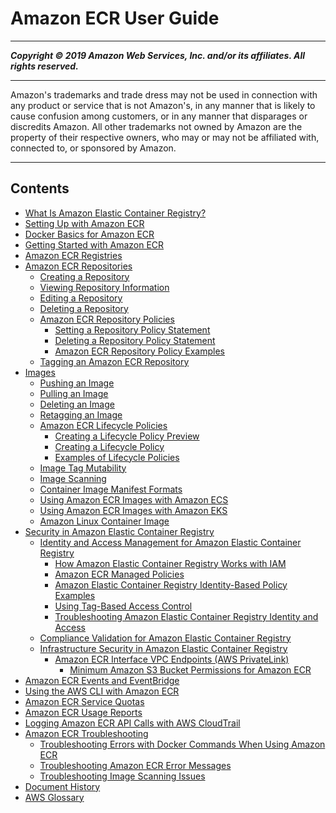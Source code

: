 # Amazon ECR User Guide

-----
*****Copyright &copy; 2019 Amazon Web Services, Inc. and/or its affiliates. All rights reserved.*****

-----
Amazon's trademarks and trade dress may not be used in 
     connection with any product or service that is not Amazon's, 
     in any manner that is likely to cause confusion among customers, 
     or in any manner that disparages or discredits Amazon. All other 
     trademarks not owned by Amazon are the property of their respective
     owners, who may or may not be affiliated with, connected to, or 
     sponsored by Amazon.

-----
## Contents
+ [What Is Amazon Elastic Container Registry?](what-is-ecr.md)
+ [Setting Up with Amazon ECR](get-set-up-for-amazon-ecr.md)
+ [Docker Basics for Amazon ECR](docker-basics.md)
+ [Getting Started with Amazon ECR](ECR_GetStarted.md)
+ [Amazon ECR Registries](registries.md)
+ [Amazon ECR Repositories](Repositories.md)
   + [Creating a Repository](repository-create.md)
   + [Viewing Repository Information](repository-info.md)
   + [Editing a Repository](repository-edit.md)
   + [Deleting a Repository](repository-delete.md)
   + [Amazon ECR Repository Policies](repository-policies.md)
      + [Setting a Repository Policy Statement](set-repository-policy.md)
      + [Deleting a Repository Policy Statement](delete-repository-policy.md)
      + [Amazon ECR Repository Policy Examples](repository-policy-examples.md)
   + [Tagging an Amazon ECR Repository](ecr-using-tags.md)
+ [Images](images.md)
   + [Pushing an Image](docker-push-ecr-image.md)
   + [Pulling an Image](docker-pull-ecr-image.md)
   + [Deleting an Image](delete_image.md)
   + [Retagging an Image](image-retag.md)
   + [Amazon ECR Lifecycle Policies](LifecyclePolicies.md)
      + [Creating a Lifecycle Policy Preview](lpp_creation.md)
      + [Creating a Lifecycle Policy](lp_creation.md)
      + [Examples of Lifecycle Policies](lifecycle_policy_examples.md)
   + [Image Tag Mutability](image-tag-mutability.md)
   + [Image Scanning](image-scanning.md)
   + [Container Image Manifest Formats](image-manifest-formats.md)
   + [Using Amazon ECR Images with Amazon ECS](ECR_on_ECS.md)
   + [Using Amazon ECR Images with Amazon EKS](ECR_on_EKS.md)
   + [Amazon Linux Container Image](amazon_linux_container_image.md)
+ [Security in Amazon Elastic Container Registry](security.md)
   + [Identity and Access Management for Amazon Elastic Container Registry](security-iam.md)
      + [How Amazon Elastic Container Registry Works with IAM](security_iam_service-with-iam.md)
      + [Amazon ECR Managed Policies](ecr_managed_policies.md)
      + [Amazon Elastic Container Registry Identity-Based Policy Examples](security_iam_id-based-policy-examples.md)
      + [Using Tag-Based Access Control](ecr-supported-iam-actions-tagging.md)
      + [Troubleshooting Amazon Elastic Container Registry Identity and Access](security_iam_troubleshoot.md)
   + [Compliance Validation for Amazon Elastic Container Registry](ecr-compliance.md)
   + [Infrastructure Security in Amazon Elastic Container Registry](infrastructure-security.md)
      + [Amazon ECR Interface VPC Endpoints (AWS PrivateLink)](vpc-endpoints.md)
         + [Minimum Amazon S3 Bucket Permissions for Amazon ECR](ecr-minimum-s3-perms.md)
+ [Amazon ECR Events and EventBridge](ecr-eventbridge.md)
+ [Using the AWS CLI with Amazon ECR](ECR_AWSCLI.md)
+ [Amazon ECR Service Quotas](service-quotas.md)
+ [Amazon ECR Usage Reports](usage-reports.md)
+ [Logging Amazon ECR API Calls with AWS CloudTrail](logging-using-cloudtrail.md)
+ [Amazon ECR Troubleshooting](troubleshooting.md)
   + [Troubleshooting Errors with Docker Commands When Using Amazon ECR](common-errors-docker.md)
   + [Troubleshooting Amazon ECR Error Messages](common-errors.md)
   + [Troubleshooting Image Scanning Issues](image-scanning-troubleshooting.md)
+ [Document History](doc-history.md)
+ [AWS Glossary](glossary.md)